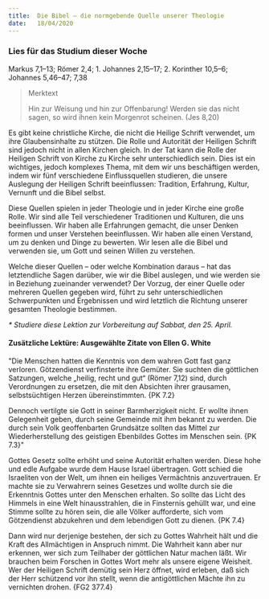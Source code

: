 ```yaml
---
title:  Die Bibel – die normgebende Quelle unserer Theologie
date:   18/04/2020
---
```


### Lies für das Studium dieser Woche
Markus 7,1–13; Römer 2,4; 1. Johannes 2,15–17; 2. Korinther 10,5–6; Johannes 5,46–47; 7,38

> <p>Merktext</p>
> Hin zur Weisung und hin zur Offenbarung! Werden sie das nicht sagen, so wird ihnen kein Morgenrot scheinen. (Jes 8,20)

Es gibt keine christliche Kirche, die nicht die Heilige Schrift verwendet, um ihre Glaubensinhalte zu stützen. Die Rolle und Autorität der Heiligen Schrift sind jedoch nicht in allen Kirchen gleich. In der Tat kann die Rolle der Heiligen Schrift von Kirche zu Kirche sehr unterschiedlich sein. Dies ist ein wichtiges, jedoch komplexes Thema, mit dem wir uns beschäftigen werden, indem wir fünf verschiedene Einflussquellen studieren, die unsere Auslegung der Heiligen Schrift beeinflussen: Tradition, Erfahrung, Kultur, Vernunft und die Bibel selbst.

Diese Quellen spielen in jeder Theologie und in jeder Kirche eine große Rolle. Wir sind alle Teil verschiedener Traditionen und Kulturen, die uns beeinflussen. Wir haben alle Erfahrungen gemacht, die unser Denken formen und unser Verstehen beeinflussen. Wir haben alle einen Verstand, um zu denken und Dinge zu bewerten. Wir lesen alle die Bibel und verwenden sie, um Gott und seinen Willen zu verstehen.

Welche dieser Quellen – oder welche Kombination daraus – hat das letztendliche Sagen darüber, wie wir die Bibel auslegen, und wie werden sie in Beziehung zueinander verwendet? Der Vorzug, der einer Quelle oder mehreren Quellen gegeben wird, führt zu sehr unterschiedlichen Schwerpunkten und Ergebnissen und wird letztlich die Richtung unserer gesamten Theologie bestimmen.

_* Studiere diese Lektion zur Vorbereitung auf Sabbat, den 25. April._

#### Zusätzliche Lektüre: Ausgewählte Zitate von Ellen G. White

"Die Menschen hatten die Kenntnis von dem wahren Gott fast ganz verloren. Götzendienst verfinsterte ihre Gemüter. Sie suchten die göttlichen Satzungen, welche „heilig, recht und gut“ (Römer 7,12) sind, durch Verordnungen zu ersetzen, die mit den Absichten ihrer grausamen, selbstsüchtigen Herzen übereinstimmten. {PK 7.2}

Dennoch vertilgte sie Gott in seiner Barmherzigkeit nicht. Er wollte ihnen Gelegenheit geben, durch seine Gemeinde mit ihm bekannt zu werden. Die durch sein Volk geoffenbarten Grundsätze sollten das Mittel zur Wiederherstellung des geistigen Ebenbildes Gottes im Menschen sein. {PK 7.3}"

Gottes Gesetz sollte erhöht und seine Autorität erhalten werden. Diese hohe und edle Aufgabe wurde dem Hause Israel übertragen. Gott schied die Israeliten von der Welt, um ihnen ein heiliges Vermächtnis anzuvertrauen. Er machte sie zu Verwahrern seines Gesetzes und wollte durch sie die Erkenntnis Gottes unter den Menschen erhalten. So sollte das Licht des Himmels in eine Welt hinausstrahlen, die in Finsternis gehüllt war, und eine Stimme sollte zu hören sein, die alle Völker aufforderte, sich vom Götzendienst abzukehren und dem lebendigen Gott zu dienen. {PK 7.4}

Dann wird nur derjenige bestehen, der sich zu Gottes Wahrheit hält und die Kraft des Allmächtigen in Anspruch nimmt. Die Wahrheit kann aber nur erkennen, wer sich zum Teilhaber der göttlichen Natur machen läßt. Wir brauchen beim Forschen in Gottes Wort mehr als unsere eigene Weisheit. Wer der Heiligen Schrift demütig sein Herz öffnet, wird erleben, daß sich der Herr schützend vor ihn stellt, wenn die antigöttlichen Mächte ihn zu vernichten drohen. {FG2 377.4}